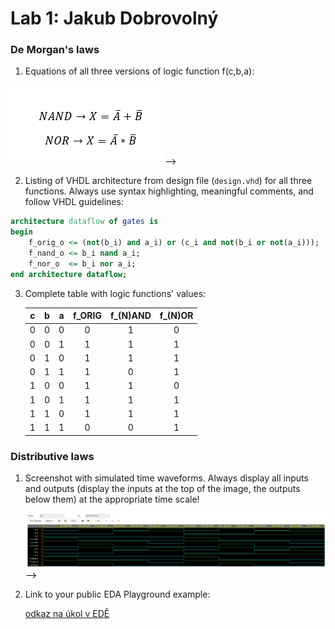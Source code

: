 # Lab 1: Jakub Dobrovolný

### De Morgan's laws

1. Equations of all three versions of logic function f(c,b,a):

![Logic function](obrazky/funkce.png)
   -->

2. Listing of VHDL architecture from design file (`design.vhd`) for all three functions. Always use syntax highlighting, meaningful comments, and follow VHDL guidelines:

```vhdl
architecture dataflow of gates is
begin
    f_orig_o <= (not(b_i) and a_i) or (c_i and not(b_i or not(a_i)));
    f_nand_o <= b_i nand a_i; 
    f_nor_o  <= b_i nor a_i; 
end architecture dataflow;
```

3. Complete table with logic functions' values:

   |**c**|**b**|**a**|**f_ORIG**|**f_(N)AND**|**f_(N)OR**|
   | :-: | :-: | :-: | :-: | :-: | :-: |
   |  0  |  0  |  0  |  0  |  1  |  0  |
   |  0  |  0  |  1  |  1  |  1  |  1  |
   |  0  |  1  |  0  |  1  |  1  |  1  |
   |  0  |  1  |  1  |  1  |  0  |  1  |
   |  1  |  0  |  0  |  1  |  1  |  0  |
   |  1  |  0  |  1  |  1  |  1  |  1  |
   |  1  |  1  |  0  |  1  |  1  |  1  |
   |  1  |  1  |  1  |  0  |  0  |  1  |

### Distributive laws

1. Screenshot with simulated time waveforms. Always display all inputs and outputs (display the inputs at the top of the image, the outputs below them) at the appropriate time scale!

   ![my figure](obrazky/waveforms.png)
   -->

2. Link to your public EDA Playground example:

   [odkaz na úkol v EDĚ](https://www.edaplayground.com/x/qKpr)
